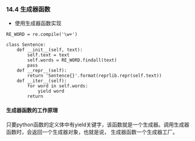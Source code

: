 ### 14.4 生成器函数* 使用生成器函数实现```RE_WORD = re.compile('\w+')class Sentence:    def __init__(self, text):        self.text = text        self.words = RE_WORD.findall(text)        pass    def __repr__(self):        return 'Sentence{}'.format(reprlib.repr(self.text))    def __iter__(self):        for word in self.words:            yield word        return ```#### 生成器函数的工作原理只要python函数的定义体中有yield关键字，该函数就是一个生成器。调用生成器函数时，会返回一个生成器对象，也就是说，生成器函数一个生成器工厂。